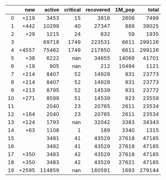 |    |   new |   active |   critical |   recovered |   1M_pop |   total |
|---:|------:|---------:|-----------:|------------:|---------:|--------:|
|  0 |  +119 |     3453 |         15 |        3816 |     2606 |    7499 |
|  1 |  +442 |    10299 |         40 |       27347 |      888 |   39025 |
|  2 |   +29 |     1215 |         24 |         632 |       59 |    1935 |
|  3 |       |    69718 |       1749 |      223531 |     6611 |  299126 |
|  4 | +4557 |    75462 |       1749 |      217850 |     6611 |  299126 |
|  5 |   +38 |     6222 |        nan |       34655 |    14069 |   41701 |
|  6 |   +19 |      905 |        nan |         212 |    10494 |    1121 |
|  7 |  +214 |     8407 |         52 |       14928 |      931 |   23773 |
|  8 |  +214 |     8407 |         52 |       14928 |      931 |   23773 |
|  9 |  +213 |     8795 |         52 |       14539 |      931 |   23772 |
| 10 |  +271 |     8599 |         51 |       14539 |      923 |   23559 |
| 11 |       |     2040 |         23 |       20765 |     2611 |   23534 |
| 12 |  +164 |     2040 |         23 |       20765 |     2611 |   23534 |
| 13 |  +124 |     1793 |        nan |       32042 |     3383 |   34343 |
| 14 |   +63 |     1108 |          1 |         189 |     3340 |    1315 |
| 15 |       |     3481 |         41 |       43529 |    27618 |   47185 |
| 16 |       |     3482 |         41 |       43529 |    27618 |   47185 |
| 17 |  +350 |     3483 |         42 |       43529 |    27618 |   47185 |
| 18 |  +350 |     3483 |         42 |       43529 |    27621 |   47185 |
| 19 | +2595 |   114859 |        nan |      160591 |     1693 |  279144 |